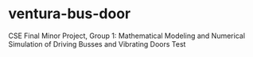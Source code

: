 # ventura-bus-door
CSE Final Minor Project, Group 1: Mathematical Modeling and Numerical Simulation of Driving Busses and Vibrating Doors
Test